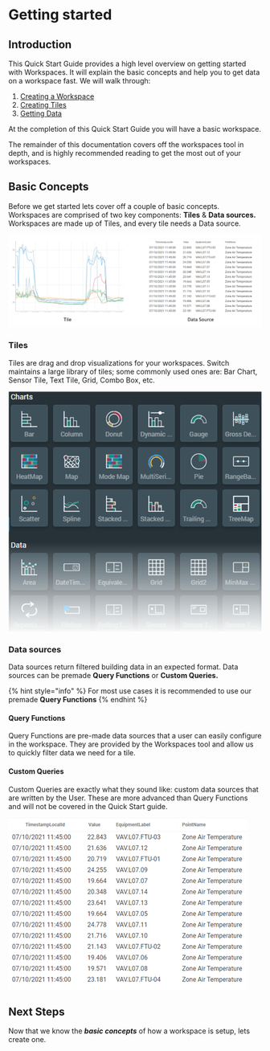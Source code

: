 # Getting started

## Introduction

This Quick Start Guide provides a high level overview on getting started with Workspaces. It will explain the basic concepts and help you to get data on a workspace fast. We will walk through:

1. [Creating a Workspace](create-a-workspace.md)
2. [Creating Tiles](create-a-tile.md)
3. [Getting Data](get-some-data.md)

At the completion of this Quick Start Guide you will have a basic workspace.

The remainder of this documentation covers off the workspaces tool in depth, and is highly recommended reading to get the most out of your workspaces.

## Basic Concepts

Before we get started lets cover off a couple of basic concepts. Workspaces are comprised of two key components: **Tiles** & **Data sources.** Workspaces are made up of Tiles, and every tile needs a Data source.

![](../.gitbook/assets/image%20%2833%29.png)

### Tiles

Tiles are drag and drop visualizations for your workspaces. Switch maintains a large library of tiles; some commonly used ones are: Bar Chart, Sensor Tile, Text Tile, Grid, Combo Box, etc.

![Workspaces tiles](../.gitbook/assets/image%20%2832%29.png)

### Data sources

Data sources return filtered building data in an expected format. Data sources can be premade **Query Functions** or **Custom Queries.**

{% hint style="info" %}
For most use cases it is recommended to use our premade **Query Functions**
{% endhint %}

#### **Query Functions**

Query Functions are pre-made data sources that a user can easily configure in the workspace. They are provided by the Workspaces tool and allow us to quickly filter data we need for a tile.

#### Custom Queries

Custom Queries are exactly what they sound like: custom data sources that are written by the User. These are more advanced than Query Functions and will not be covered in the Quick Start guide.



![Building data returned by datasource](../.gitbook/assets/image%20%2827%29.png)

## Next Steps

Now that we know the _**basic concepts**_ of how a workspace is setup, lets create one.

